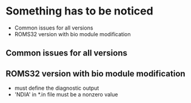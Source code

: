 # Something has to be noticed
* Common issues for all versions
* ROMS32 version with bio module modification

## Common issues for all versions

## ROMS32 version with bio module modification
* must define the diagnostic output
* 'NDIA' in *.in file must be a nonzero value
